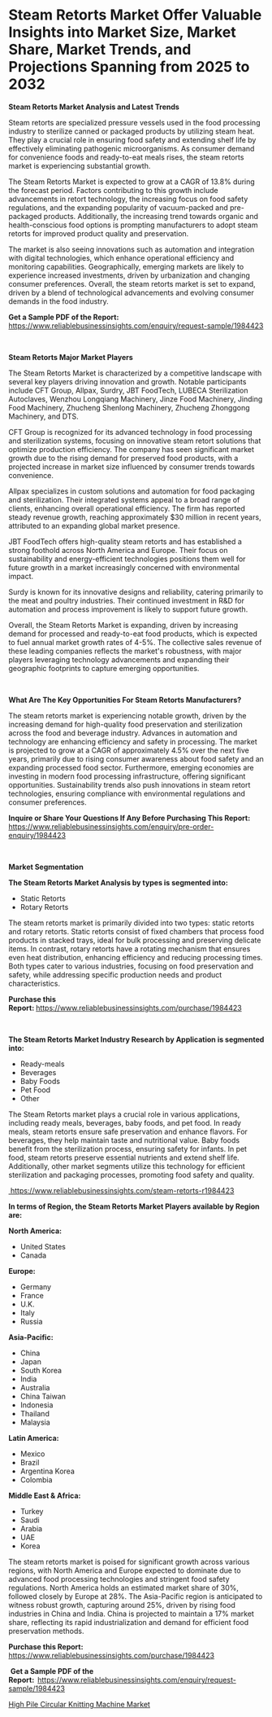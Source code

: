 <p><h1>Steam Retorts Market Offer Valuable Insights into Market Size, Market Share, Market Trends, and Projections Spanning from 2025 to 2032</h1></p><p><strong>Steam Retorts Market Analysis and Latest Trends</strong></p>
<p><p>Steam retorts are specialized pressure vessels used in the food processing industry to sterilize canned or packaged products by utilizing steam heat. They play a crucial role in ensuring food safety and extending shelf life by effectively eliminating pathogenic microorganisms. As consumer demand for convenience foods and ready-to-eat meals rises, the steam retorts market is experiencing substantial growth.  </p><p>The Steam Retorts Market is expected to grow at a CAGR of 13.8% during the forecast period. Factors contributing to this growth include advancements in retort technology, the increasing focus on food safety regulations, and the expanding popularity of vacuum-packed and pre-packaged products. Additionally, the increasing trend towards organic and health-conscious food options is prompting manufacturers to adopt steam retorts for improved product quality and preservation. </p><p>The market is also seeing innovations such as automation and integration with digital technologies, which enhance operational efficiency and monitoring capabilities. Geographically, emerging markets are likely to experience increased investments, driven by urbanization and changing consumer preferences. Overall, the steam retorts market is set to expand, driven by a blend of technological advancements and evolving consumer demands in the food industry.</p></p>
<p><strong>Get a Sample PDF of the Report:&nbsp;</strong> <a href="https://www.reliablebusinessinsights.com/enquiry/request-sample/1984423?utm_campaign=2475&utm_medium=2&utm_source=Github&utm_content=ia&utm_term=20022025&utm_id=steam-retorts">https://www.reliablebusinessinsights.com/enquiry/request-sample/1984423</a></p>
<p>&nbsp;</p>
<p><strong>Steam Retorts Major Market Players</strong></p>
<p><p>The Steam Retorts Market is characterized by a competitive landscape with several key players driving innovation and growth. Notable participants include CFT Group, Allpax, Surdry, JBT FoodTech, LUBECA Sterilization Autoclaves, Wenzhou Longqiang Machinery, Jinze Food Machinery, Jinding Food Machinery, Zhucheng Shenlong Machinery, Zhucheng Zhonggong Machinery, and DTS.</p><p>CFT Group is recognized for its advanced technology in food processing and sterilization systems, focusing on innovative steam retort solutions that optimize production efficiency. The company has seen significant market growth due to the rising demand for preserved food products, with a projected increase in market size influenced by consumer trends towards convenience. </p><p>Allpax specializes in custom solutions and automation for food packaging and sterilization. Their integrated systems appeal to a broad range of clients, enhancing overall operational efficiency. The firm has reported steady revenue growth, reaching approximately $30 million in recent years, attributed to an expanding global market presence.</p><p>JBT FoodTech offers high-quality steam retorts and has established a strong foothold across North America and Europe. Their focus on sustainability and energy-efficient technologies positions them well for future growth in a market increasingly concerned with environmental impact.</p><p>Surdy is known for its innovative designs and reliability, catering primarily to the meat and poultry industries. Their continued investment in R&D for automation and process improvement is likely to support future growth.</p><p>Overall, the Steam Retorts Market is expanding, driven by increasing demand for processed and ready-to-eat food products, which is expected to fuel annual market growth rates of 4-5%. The collective sales revenue of these leading companies reflects the market's robustness, with major players leveraging technology advancements and expanding their geographic footprints to capture emerging opportunities.</p></p>
<p>&nbsp;</p>
<p><strong>What Are The Key Opportunities For Steam Retorts Manufacturers?</strong></p>
<p><p>The steam retorts market is experiencing notable growth, driven by the increasing demand for high-quality food preservation and sterilization across the food and beverage industry. Advances in automation and technology are enhancing efficiency and safety in processing. The market is projected to grow at a CAGR of approximately 4.5% over the next five years, primarily due to rising consumer awareness about food safety and an expanding processed food sector. Furthermore, emerging economies are investing in modern food processing infrastructure, offering significant opportunities. Sustainability trends also push innovations in steam retort technologies, ensuring compliance with environmental regulations and consumer preferences.</p></p>
<p><strong>Inquire or Share Your Questions If Any Before Purchasing This Report:</strong> <a href="https://www.reliablebusinessinsights.com/enquiry/pre-order-enquiry/1984423?utm_campaign=2475&utm_medium=2&utm_source=Github&utm_content=ia&utm_term=20022025&utm_id=steam-retorts">https://www.reliablebusinessinsights.com/enquiry/pre-order-enquiry/1984423</a></p>
<p>&nbsp;</p>
<p><strong>Market Segmentation</strong></p>
<p><strong>The Steam Retorts Market Analysis by types is segmented into:</strong></p>
<p><ul><li>Static Retorts</li><li>Rotary Retorts</li></ul></p>
<p><p>The steam retorts market is primarily divided into two types: static retorts and rotary retorts. Static retorts consist of fixed chambers that process food products in stacked trays, ideal for bulk processing and preserving delicate items. In contrast, rotary retorts have a rotating mechanism that ensures even heat distribution, enhancing efficiency and reducing processing times. Both types cater to various industries, focusing on food preservation and safety, while addressing specific production needs and product characteristics.</p></p>
<p><strong>Purchase this Report:&nbsp;</strong><a href="https://www.reliablebusinessinsights.com/purchase/1984423?utm_campaign=2475&utm_medium=2&utm_source=Github&utm_content=ia&utm_term=20022025&utm_id=steam-retorts">https://www.reliablebusinessinsights.com/purchase/1984423</a></p>
<p>&nbsp;</p>
<p><strong>The Steam Retorts Market Industry Research by Application is segmented into:</strong></p>
<p><ul><li>Ready-meals</li><li>Beverages</li><li>Baby Foods</li><li>Pet Food</li><li>Other</li></ul></p>
<p><p>The Steam Retorts market plays a crucial role in various applications, including ready meals, beverages, baby foods, and pet food. In ready meals, steam retorts ensure safe preservation and enhance flavors. For beverages, they help maintain taste and nutritional value. Baby foods benefit from the sterilization process, ensuring safety for infants. In pet food, steam retorts preserve essential nutrients and extend shelf life. Additionally, other market segments utilize this technology for efficient sterilization and packaging processes, promoting food safety and quality.</p></p>
<p><a href="https://www.reliablebusinessinsights.com/steam-retorts-r1984423?utm_campaign=2475&utm_medium=2&utm_source=Github&utm_content=ia&utm_term=20022025&utm_id=steam-retorts">&nbsp;https://www.reliablebusinessinsights.com/steam-retorts-r1984423</a></p>
<p><strong>In terms of Region, the Steam Retorts Market Players available by Region are:</strong></p>
<p>
    <p> <strong> North America: </strong>
        <ul>
            <li>United States</li>
            <li>Canada</li>
        </ul>
        </p> 
    <p> <strong> Europe: </strong>
        <ul>
            <li>Germany</li>
            <li>France</li>
            <li>U.K.</li>
            <li>Italy</li>
            <li>Russia</li>
        </ul>
        </p> 
    <p> <strong> Asia-Pacific: </strong>
        <ul>
            <li>China</li>
            <li>Japan</li>
            <li>South Korea</li>
            <li>India</li>
            <li>Australia</li>
            <li>China Taiwan</li>
            <li>Indonesia</li>
            <li>Thailand</li>
            <li>Malaysia</li>
        </ul>
        </p> 
    <p> <strong> Latin America: </strong>
        <ul>
            <li>Mexico</li>
            <li>Brazil</li>
            <li>Argentina Korea</li>
            <li>Colombia</li>
        </ul>
        </p> 
    <p> <strong> Middle East & Africa: </strong>
        <ul>
            <li>Turkey</li>
            <li>Saudi</li>
            <li>Arabia</li>
            <li>UAE</li>
            <li>Korea</li>
        </ul>
    </p>
    </p>
<p><p>The steam retorts market is poised for significant growth across various regions, with North America and Europe expected to dominate due to advanced food processing technologies and stringent food safety regulations. North America holds an estimated market share of 30%, followed closely by Europe at 28%. The Asia-Pacific region is anticipated to witness robust growth, capturing around 25%, driven by rising food industries in China and India. China is projected to maintain a 17% market share, reflecting its rapid industrialization and demand for efficient food preservation methods.</p></p>
<p><strong>Purchase this Report: </strong><a href="https://www.reliablebusinessinsights.com/purchase/1984423?utm_campaign=2475&utm_medium=2&utm_source=Github&utm_content=ia&utm_term=20022025&utm_id=steam-retorts">https://www.reliablebusinessinsights.com/purchase/1984423</a></p>
<p>&nbsp;<strong>Get a Sample PDF of the Report:&nbsp;&nbsp;</strong><a href="https://www.reliablebusinessinsights.com/enquiry/request-sample/1984423?utm_campaign=2475&utm_medium=2&utm_source=Github&utm_content=ia&utm_term=20022025&utm_id=steam-retorts">https://www.reliablebusinessinsights.com/enquiry/request-sample/1984423</a></p>
<p><strong></strong></p>
<p><p><a href="https://github.com/donnettaletizia/Market-Research-Report-List-1/blob/main/high-pile-circular-knitting-machine-market.md?utm_campaign=2475&utm_medium=2&utm_source=Github&utm_content=ia&utm_term=20022025&utm_id=steam-retorts">High Pile Circular Knitting Machine Market</a></p></p>